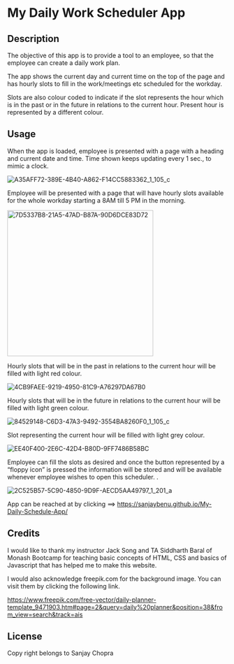 # My Daily Work Scheduler App


## Description

The objective of this app is to provide a tool to an employee, so that the employee can create a daily work plan.

The app shows the current day and current time on the top of the page and has hourly slots to fill in the work/meetings etc scheduled for the workday.

Slots are also colour coded to indicate if the slot represents the hour which is in the past or in the future in relations to the current hour. Present hour is represented by a different colour.



## Usage

When the app is loaded, employee is presented with a page with a heading and current date and time. Time shown keeps updating every 1 sec., to mimic a clock.

![A35AFF72-389E-4B40-A862-F14CC5883362_1_105_c](https://user-images.githubusercontent.com/105487471/227089602-cf7ec09d-b1b3-431a-9076-0f6332fb0904.jpeg)

Employee will be presented with a page that will have hourly slots available for the whole workday starting a 8AM till 5 PM in the morning.

<img width="334" alt="7D5337B8-21A5-47AD-B87A-90D6DCE83D72" src="https://user-images.githubusercontent.com/105487471/227089744-60dfafe5-d238-429a-9ef9-0b6136786735.png">


Hourly slots that will be in the past in relations to the current hour will be filled with light red colour.

![4CB9FAEE-9219-4950-81C9-A76297DA67B0](https://user-images.githubusercontent.com/105487471/227090480-ccb55474-141b-4399-ae1e-a302139e8459.jpeg)

Hourly slots that will be in the future in relations to the current hour will be filled with light green colour.

![84529148-C6D3-47A3-9492-3554BA8260F0_1_105_c](https://user-images.githubusercontent.com/105487471/227091407-bc31fbe8-67a1-4f79-8980-e953dc678a86.jpeg)


Slot representing the current hour will be filled with light grey colour.

![EE40F400-2E6C-42D4-B80D-9FF7486B58BC](https://user-images.githubusercontent.com/105487471/227091092-edb53411-f8fd-41a0-bbaf-8ef3d48f8355.jpeg)

Employee can fill the slots as desired and once the button represented by a “floppy icon” is pressed the information will be stored and will be available whenever employee wishes to open this scheduler.
. 

![2C525B57-5C90-4850-9D9F-AECD5AA49797_1_201_a](https://user-images.githubusercontent.com/105487471/227092036-112fe907-67d2-4226-b07c-2d129c8b5284.jpeg)

App can be reached at by clicking ==> https://sanjaybenu.github.io/My-Daily-Schedule-App/
## Credits

I would like to thank my instructor Jack Song  and TA Siddharth Baral of Monash Bootcamp for teaching basic concepts of HTML, CSS  and basics of Javascript that has helped me to make this website.

I would also acknowledge freepik.com for the background image. You can visit them by clicking the following link.

https://www.freepik.com/free-vector/daily-planner-template_9471903.htm#page=2&query=daily%20planner&position=38&from_view=search&track=ais


## License

Copy right belongs to Sanjay Chopra
